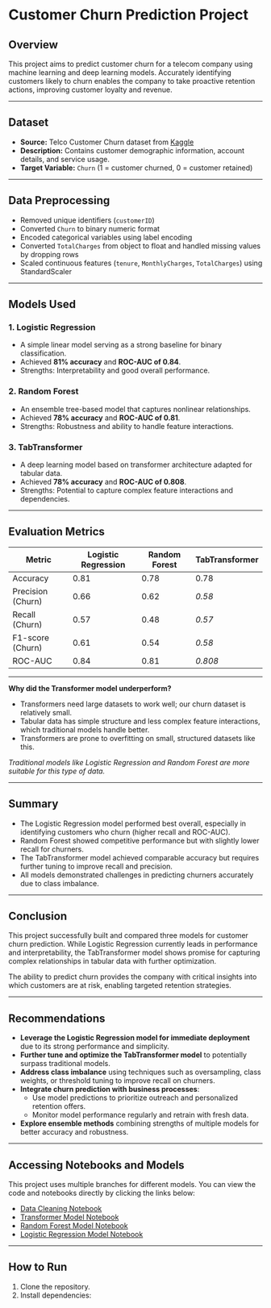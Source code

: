 # Customer Churn Prediction Project

## Overview

This project aims to predict customer churn for a telecom company using machine learning and deep learning models. Accurately identifying customers likely to churn enables the company to take proactive retention actions, improving customer loyalty and revenue.

---

## Dataset

- **Source:** Telco Customer Churn dataset from [Kaggle](https://www.kaggle.com/datasets/blastchar/telco-customer-churn)
- **Description:** Contains customer demographic information, account details, and service usage.
- **Target Variable:** `Churn` (1 = customer churned, 0 = customer retained)

---

## Data Preprocessing

- Removed unique identifiers (`customerID`)
- Converted `Churn` to binary numeric format
- Encoded categorical variables using label encoding
- Converted `TotalCharges` from object to float and handled missing values by dropping rows
- Scaled continuous features (`tenure`, `MonthlyCharges`, `TotalCharges`) using StandardScaler

---

## Models Used

### 1. Logistic Regression

- A simple linear model serving as a strong baseline for binary classification.
- Achieved **81% accuracy** and **ROC-AUC of 0.84**.
- Strengths: Interpretability and good overall performance.

### 2. Random Forest

- An ensemble tree-based model that captures nonlinear relationships.
- Achieved **78% accuracy** and **ROC-AUC of 0.81**.
- Strengths: Robustness and ability to handle feature interactions.

### 3. TabTransformer

- A deep learning model based on transformer architecture adapted for tabular data.
- Achieved **78% accuracy** and **ROC-AUC of 0.808**.
- Strengths: Potential to capture complex feature interactions and dependencies.

---

## Evaluation Metrics

| Metric              | Logistic Regression | Random Forest | TabTransformer |
|---------------------|---------------------|---------------|----------------|
| Accuracy            | 0.81                | 0.78          | 0.78           |
| Precision (Churn)   | 0.66                | 0.62          | *0.58*         |
| Recall (Churn)      | 0.57                | 0.48          | *0.57*         |
| F1-score (Churn)    | 0.61                | 0.54          | *0.58*         |
| ROC-AUC             | 0.84                | 0.81          | *0.808*        |

---
**Why did the Transformer model underperform?**

- Transformers need large datasets to work well; our churn dataset is relatively small.
- Tabular data has simple structure and less complex feature interactions, which traditional models handle better.
- Transformers are prone to overfitting on small, structured datasets like this.

*Traditional models like Logistic Regression and Random Forest are more suitable for this type of data.*

---
## Summary

- The Logistic Regression model performed best overall, especially in identifying customers who churn (higher recall and ROC-AUC).
- Random Forest showed competitive performance but with slightly lower recall for churners.
- The TabTransformer model achieved comparable accuracy but requires further tuning to improve recall and precision.
- All models demonstrated challenges in predicting churners accurately due to class imbalance.

---

## Conclusion

This project successfully built and compared three models for customer churn prediction. While Logistic Regression currently leads in performance and interpretability, the TabTransformer model shows promise for capturing complex relationships in tabular data with further optimization.

The ability to predict churn provides the company with critical insights into which customers are at risk, enabling targeted retention strategies.

---

## Recommendations

- **Leverage the Logistic Regression model for immediate deployment** due to its strong performance and simplicity.
- **Further tune and optimize the TabTransformer model** to potentially surpass traditional models.
- **Address class imbalance** using techniques such as oversampling, class weights, or threshold tuning to improve recall on churners.
- **Integrate churn prediction with business processes**:
  - Use model predictions to prioritize outreach and personalized retention offers.
  - Monitor model performance regularly and retrain with fresh data.
- **Explore ensemble methods** combining strengths of multiple models for better accuracy and robustness.

---
## Accessing Notebooks and Models

This project uses multiple branches for different models. You can view the code and notebooks directly by clicking the links below:

- [Data Cleaning Notebook](https://github.com/Susil4533/Churn-Prediction-/blob/transformer/notebook/data_loading.ipynb)
- [Transformer Model Notebook](https://github.com/Susil4533/Churn-Prediction-/blob/transformer/model/transformer.ipynb)
- [Random Forest Model Notebook](https://github.com/Susil4533/Churn-Prediction-/blob/transformer/model/randomforest.ipynb)
- [Logistic Regression Model Notebook](https://github.com/Susil4533/Churn-Prediction-/blob/transformer/model/transformer.ipynb)

---
## How to Run

1. Clone the repository.
2. Install dependencies:
